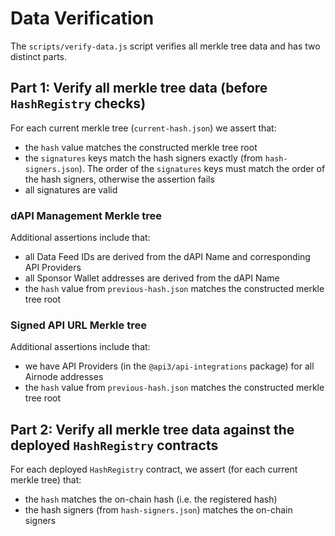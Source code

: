 # Data Verification

The `scripts/verify-data.js` script verifies all merkle tree data and has two distinct parts.

## Part 1: Verify all merkle tree data (before `HashRegistry` checks)

For each current merkle tree (`current-hash.json`) we assert that:

- the `hash` value matches the constructed merkle tree root
- the `signatures` keys match the hash signers exactly (from `hash-signers.json`). The order of the `signatures` keys must match the order of the hash signers, otherwise the assertion fails
- all signatures are valid

### dAPI Management Merkle tree

Additional assertions include that:

- all Data Feed IDs are derived from the dAPI Name and corresponding API Providers
- all Sponsor Wallet addresses are derived from the dAPI Name
- the `hash` value from `previous-hash.json` matches the constructed merkle tree root

### Signed API URL Merkle tree

Additional assertions include that:

- we have API Providers (in the `@api3/api-integrations` package) for all Airnode addresses
- the `hash` value from `previous-hash.json` matches the constructed merkle tree root

## Part 2: Verify all merkle tree data against the deployed `HashRegistry` contracts

For each deployed `HashRegistry` contract, we assert (for each current merkle tree) that:

- the `hash` matches the on-chain hash (i.e. the registered hash)
- the hash signers (from `hash-signers.json`) matches the on-chain signers
